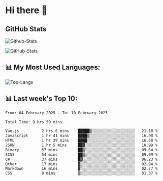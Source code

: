 # Hi there 👋

## GitHub Stats
![Github-Stats](https://github-readme-stats-sigma-five.vercel.app/api?username=ltorson&show_icons=true&theme=radical&count_private=true&show=reviews,discussions_started,discussions_answered,prs_merged,prs_merged_percentage)

![GitHub-Stats](https://github-readme-stats.vercel.app/api/wakatime?username=LeeTorson&theme=synthwave&size_weight=0.5&count_weight=0.5&title_color=36F9F6&langs_count=10&count_private=true)

## 📊 My Most Used Languages:
![Top-Langs](https://github-readme-stats-sigma-five.vercel.app/api/top-langs/?username=LTorson&layout=compact&langs_count=10)


## 📊 Last week's Top 10:
<!--START_SECTION:waka-->

```txt
From: 04 February 2025 - To: 10 February 2025

Total Time: 9 hrs 59 mins

Vue.js          2 hrs 6 mins    █████▒░░░░░░░░░░░░░░░░░░░   21.18 %
JavaScript      1 hr 41 mins    ████▒░░░░░░░░░░░░░░░░░░░░   16.98 %
HTML            1 hr 39 mins    ████░░░░░░░░░░░░░░░░░░░░░   16.58 %
JSON            1 hr 5 mins     ██▓░░░░░░░░░░░░░░░░░░░░░░   10.99 %
Binary          57 mins         ██▒░░░░░░░░░░░░░░░░░░░░░░   09.64 %
SCSS            54 mins         ██▒░░░░░░░░░░░░░░░░░░░░░░   09.09 %
C#              37 mins         █▓░░░░░░░░░░░░░░░░░░░░░░░   06.23 %
Other           17 mins         ▓░░░░░░░░░░░░░░░░░░░░░░░░   02.94 %
Markdown        16 mins         ▓░░░░░░░░░░░░░░░░░░░░░░░░   02.77 %
CSS             8 mins          ▒░░░░░░░░░░░░░░░░░░░░░░░░   01.37 %
```

<!--END_SECTION:waka-->
